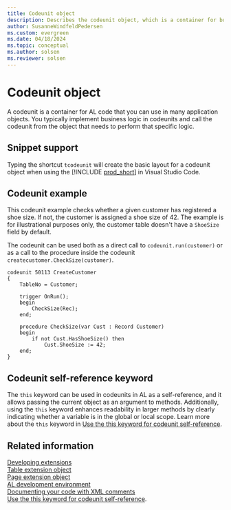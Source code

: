 ```yaml
---
title: Codeunit object
description: Describes the codeunit object, which is a container for business logic in AL for Business Central.
author: SusanneWindfeldPedersen
ms.custom: evergreen
ms.date: 04/18/2024
ms.topic: conceptual
ms.author: solsen
ms.reviewer: solsen
---
```


# Codeunit object

A codeunit is a container for AL code that you can use in many application objects. You typically implement business logic in codeunits and call the codeunit from the object that needs to perform that specific logic. 

## Snippet support

Typing the shortcut `tcodeunit` will create the basic layout for a codeunit object when using the [!INCLUDE [prod_short](includes/prod_short.md)] in Visual Studio Code.

## Codeunit example

This codeunit example checks whether a given customer has registered a shoe size. If not, the customer is assigned a shoe size of 42. The example is for illustrational purposes only, the customer table doesn't have a `ShoeSize` field by default.

The codeunit can be used both as a direct call to `codeunit.run(customer)` or as a call to the procedure inside the codeunit `createcustomer.CheckSize(customer)`.

```AL
codeunit 50113 CreateCustomer
{
    TableNo = Customer;

    trigger OnRun();
    begin
        CheckSize(Rec);
    end;

    procedure CheckSize(var Cust : Record Customer)
    begin
        if not Cust.HasShoeSize() then
            Cust.ShoeSize := 42;
    end;
}
```

## Codeunit self-reference keyword

The `this` keyword can be used in codeunits in AL as a self-reference, and it allows passing the current object as an argument to methods. Additionally, using the `this` keyword enhances readability in larger methods by clearly indicating whether a variable is in the global or local scope. Learn more about the `this` keyword in [Use the this keyword for codeunit self-reference](devenv-al-this-keyword.md).

## Related information

[Developing extensions](devenv-dev-overview.md)  
[Table extension object](devenv-table-ext-object.md)  
[Page extension object](devenv-page-ext-object.md)  
[AL development environment](devenv-reference-overview.md)  
[Documenting your code with XML comments](devenv-xml-comments.md)  
[Use the this keyword for codeunit self-reference](devenv-al-this-keyword.md).
